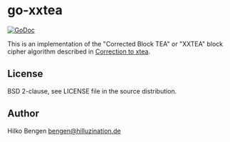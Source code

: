 # go-xxtea

[![GoDoc](https://godoc.org/github.com/hillu/go-xxtea?status.svg)](https://godoc.org/github.com/hillu/go-xxtea)

This is an implementation of the "Corrected Block TEA" or "XXTEA"
block cipher algorithm described in [Correction to
xtea](http://www.movable-type.co.uk/scripts/xxtea.pdf).

## License

BSD 2-clause, see LICENSE file in the source distribution.

## Author

Hilko Bengen <bengen@hilluzination.de>
